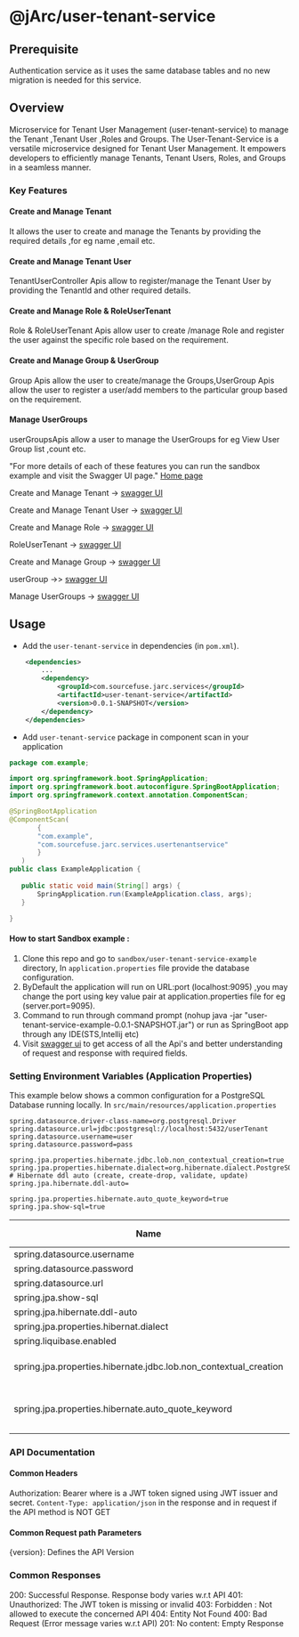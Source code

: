 # @jArc/user-tenant-service

## Prerequisite

Authentication service as it uses the same database tables and no new migration is needed for this service.
## Overview

Microservice for Tenant User Management (user-tenant-service) to manage the Tenant ,Tenant User ,Roles and Groups.
The User-Tenant-Service is a versatile microservice designed for Tenant User Management. It empowers developers to efficiently manage Tenants, Tenant Users, Roles, and Groups in a seamless manner.

### Key Features 

#### Create and Manage Tenant
It allows the user to create and manage the Tenants by providing the required details ,for eg name ,email etc.

#### Create and Manage Tenant User

TenantUserController Apis allow to register/manage the Tenant User by providing the TenantId and other required details.


#### Create and Manage Role & RoleUserTenant

Role & RoleUserTenant Apis allow user to create /manage  Role and register the user against the
specific role based on the requirement.

#### Create and Manage Group  & UserGroup
Group Apis allow the user to create/manage the Groups,UserGroup Apis  allow the user
to register a user/add members to the particular group based on the requirement.

#### Manage  UserGroups
userGroupsApis allow a user to manage the UserGroups for eg View User Group list ,count etc.

"For more details of each of these features you can run the sandbox example and visit the Swagger UI page."
[Home page](http://localhost:9095/swagger-ui/index.html#) 

Create and Manage Tenant -> [swagger UI](http://localhost:9095/swagger-ui/index.html#/tenant-controller)

Create and Manage Tenant User -> [swagger UI](http://localhost:9095/swagger-ui/index.html#/tenant-user-controller)

Create and Manage Role ->  [swagger UI](http://localhost:9095/swagger-ui/index.html#/role-controller)

RoleUserTenant -> [swagger UI](http://localhost:9095/swagger-ui/index.html#/role-user-tenant-controller)

Create and Manage Group -> [swagger UI](http://localhost:9095/swagger-ui/index.html#/group-controller)

userGroup ->> [swagger UI](http://localhost:9095/swagger-ui/index.html#/user-group-controller)

Manage UserGroups ->  [swagger UI](http://localhost:9095/swagger-ui/index.html#/user-groups-controller)
## Usage

- Add the `user-tenant-service` in dependencies (in `pom.xml`).
```xml
    <dependencies>
        ...
        <dependency>
            <groupId>com.sourcefuse.jarc.services</groupId>
            <artifactId>user-tenant-service</artifactId>
            <version>0.0.1-SNAPSHOT</version>
        </dependency>
    </dependencies>
  ```
- Add `user-tenant-service` package in component scan in your application
 ```java
package com.example;

import org.springframework.boot.SpringApplication;
import org.springframework.boot.autoconfigure.SpringBootApplication;
import org.springframework.context.annotation.ComponentScan;

@SpringBootApplication
@ComponentScan(
        {
        "com.example",
        "com.sourcefuse.jarc.services.usertenantservice"
        }
    )
public class ExampleApplication {
    
    public static void main(String[] args) {
        SpringApplication.run(ExampleApplication.class, args);
    }

}
 ```

#### How to start Sandbox example :
1. Clone this repo and go to `sandbox/user-tenant-service-example` directory, In `application.properties` file provide the database configuration.
2. ByDefault the application will run on URL:port (localhost:9095) ,you may change the port using key value pair at application.properties file for eg (server.port=9095).
3. Command to run through command prompt (nohup java -jar "user-tenant-service-example-0.0.1-SNAPSHOT.jar") or run as SpringBoot app through any IDE(STS,Intellij etc)
4. Visit  [swagger ui](http://localhost:9095/swagger-ui/index.html#) to get access of all the Api's and better understanding  of request and response with required fields.
 ### Setting Environment Variables (Application Properties)

This example below shows a common configuration for a PostgreSQL Database running locally.
In `src/main/resources/application.properties`

```properties
spring.datasource.driver-class-name=org.postgresql.Driver
spring.datasource.url=jdbc:postgresql://localhost:5432/userTenant
spring.datasource.username=user
spring.datasource.password=pass

spring.jpa.properties.hibernate.jdbc.lob.non_contextual_creation=true
spring.jpa.properties.hibernate.dialect=org.hibernate.dialect.PostgreSQLDialect
# Hibernate ddl auto (create, create-drop, validate, update)
spring.jpa.hibernate.ddl-auto=

spring.jpa.properties.hibernate.auto_quote_keyword=true
spring.jpa.show-sql=true
```
| Name          | Required | Default Value | Description                                                                                                                        |
| ------------- |----------|---------------| ---------------------------------------------------------------------------------------------------------------------------------- |
| spring.datasource.username | Y        |               | Login username of the database. |
| spring.datasource.password | Y        |               | Login password of the database. |
| spring.datasource.url | Y        |               | JDBC URL of the database. |
| spring.jpa.show-sql | N        | false         | Whether to enable logging of SQL statements. |
| spring.jpa.hibernate.ddl-auto | N        |               | DDL mode |
| spring.jpa.properties.hibernat.dialect | Y        |               | Dialect in Hibernate class. |
| spring.liquibase.enabled | N        | true          | Whether to enable Liquibase support. |
|spring.jpa.properties.hibernate.jdbc.lob.non_contextual_creation | Y        | false         |Is used in the Spring Framework's Hibernate integration to control the behavior of Large Object (LOB) handling|
|spring.jpa.properties.hibernate.auto_quote_keyword| Y        | false         |The property spring.jpa.properties.hibernate.auto_quote_keyword is used to control the automatic quoting of SQL keywords in Hibernate queries.|
### API Documentation

#### Common Headers

Authorization: Bearer <token> where <token> is a JWT token signed using JWT issuer and secret.
`Content-Type: application/json` in the response and in request if the API method is NOT GET

#### Common Request path Parameters

{version}: Defines the API Version

### Common Responses

200: Successful Response. Response body varies w.r.t API
401: Unauthorized: The JWT token is missing or invalid
403: Forbidden : Not allowed to execute the concerned API
404: Entity Not Found
400: Bad Request (Error message varies w.r.t API)
201: No content: Empty Response

